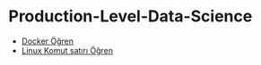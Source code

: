 # Production-Level-Data-Science

- [<a href="https://github.com/mbgdatadev/Production-Level-Data-Science/blob/main/Docker/docker.md" target="_blank">Docker Öğren</a>](https://github.com/mbgdatadev/Production-Level-Data-Science/blob/main/Docker/docker.md)
- <a href="https://github.com/mbgdatadev/Production-Level-Data-Science/blob/main/Crontab/crontab.md" target="_blank">Linux Komut satırı Öğren</a>

